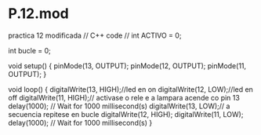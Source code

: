 # P.12.mod
practica 12 modificada
// C++ code
//
int ACTIVO = 0;

int bucle = 0;

void setup()
{
  pinMode(13, OUTPUT);
  pinMode(12, OUTPUT);
  pinMode(11, OUTPUT);
}

void loop()
{
  digitalWrite(13, HIGH);//led en on 
  digitalWrite(12, LOW);//led en off
  digitalWrite(11, HIGH);// activase o rele e a lampara acende co pin 13
  delay(1000); // Wait for 1000 millisecond(s)
  digitalWrite(13, LOW);// a secuencia repitese en bucle 
  digitalWrite(12, HIGH);
  digitalWrite(11, LOW);
  delay(1000); // Wait for 1000 millisecond(s)
}
